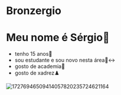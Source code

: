 # Bronzergio
# Meu nome é Sérgio🤧
- tenho 15 anos🤫
- sou estudante e sou novo nesta área🙂‍↔️
- gosto de academia🦾
- gosto de xadrez♟️

![17276946509414057820235724621164](https://github.com/user-attachments/assets/cb031d5d-a5aa-4a92-a316-a0ed9a3f6cb8)
